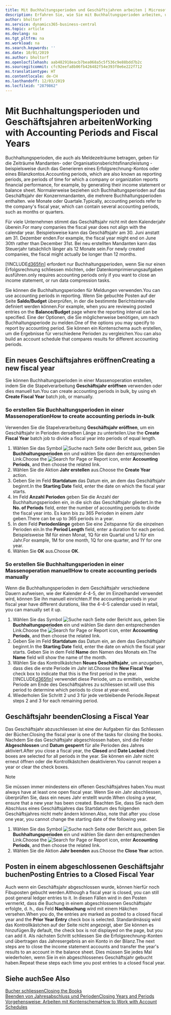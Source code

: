 ```yaml
---
title: Mit Buchhaltungsperioden und Geschäftsjahren arbeiten | Microsoft Docs
description: Erfahren Sie, wie Sie mit Buchhaltungsperioden arbeiten, um festzulegen, wann Ihr Unternehmen über Finanzleistung berichtet.
author: bholtorf
ms.service: dynamics365-business-central
ms.topic: article
ms.devlang: na
ms.tgt_pltfrm: na
ms.workload: na
ms.search.keywords: ''
ms.date: 10/01/2019
ms.author: bholtorf
ms.openlocfilehash: aab482918eacb7bea068a5c5f536c9e88bdd7b2c
ms.sourcegitcommit: cfc92eefa8b06fb426482f54e393f0e6e222f712
ms.translationtype: HT
ms.contentlocale: de-CH
ms.lasthandoff: 12/03/2019
ms.locfileid: "2879862"
---
```

# <a name="working-with-accounting-periods-and-fiscal-years"></a><span data-ttu-id="aaae0-103">Mit Buchhaltungsperioden und Geschäftsjahren arbeiten</span><span class="sxs-lookup"><span data-stu-id="aaae0-103">Working with Accounting Periods and Fiscal Years</span></span>
<span data-ttu-id="aaae0-104">Buchhaltungsperioden, die auch als Meldezeiträume betragen, geben für die Zeiträume Mandanten- oder Organisationsberichtsfinanzleistung - beispielsweise durch das Generieren eines Erfolgsrechnung-Kontos oder eines Bilanzkontos.</span><span class="sxs-lookup"><span data-stu-id="aaae0-104">Accounting periods, which are also known as reporting periods, are periods of time for which a company or organization reports financial performance, for example, by generating their income statement or balance sheet.</span></span> <span data-ttu-id="aaae0-105">Normalerweise beziehen sich Buchhaltungsperioden auf das Geschäftsjahr der Konzernmandanten, die mehrere Buchhaltungsperioden enthalten. wie Monate oder Quartale.</span><span class="sxs-lookup"><span data-stu-id="aaae0-105">Typically, accounting periods refer to the company's fiscal year, which can contain several accounting periods, such as months or quarters.</span></span>

<span data-ttu-id="aaae0-106">Für viele Unternehmen stimmt das Geschäftsjahr nicht mit dem Kalenderjahr überein.</span><span class="sxs-lookup"><span data-stu-id="aaae0-106">For many companies the fiscal year does not align with the calendar year.</span></span> <span data-ttu-id="aaae0-107">Beispielsweise kann das Geschäftsjahr am 30. Juni anstatt am 31. Dezember enden.</span><span class="sxs-lookup"><span data-stu-id="aaae0-107">For example, the fiscal year might end on June 30th rather than December 31st.</span></span> <span data-ttu-id="aaae0-108">Bei neu erstellten Mandanten kann das Steuerjahr tatsächlich länger als 12 Monate  sein.</span><span class="sxs-lookup"><span data-stu-id="aaae0-108">For newly created companies, the fiscal might actually be longer than 12 months.</span></span> 

[!INCLUDE[d365fin](includes/d365fin_md.md)] <span data-ttu-id="aaae0-109">erfordert nur Buchhaltungsperioden, wenn Sie nur einen Erfolgsrechnung schliessen möchten, oder Datenkomprimierungsaufgaben ausführen.</span><span class="sxs-lookup"><span data-stu-id="aaae0-109">only requires accounting periods only if you want to close an income statement, or run data compression tasks.</span></span> 

<span data-ttu-id="aaae0-110">Sie können die Buchhaltungsperioden für Meldungen verwenden.</span><span class="sxs-lookup"><span data-stu-id="aaae0-110">You can use accounting periods in reporting.</span></span> <span data-ttu-id="aaae0-111">Wenn Sie gebuchte Posten auf der Seite **Saldo/Budget** überprüfen, in der die bestimmte Berichtsintervalle definiert werden können.</span><span class="sxs-lookup"><span data-stu-id="aaae0-111">For example, when you are reviewing posted entries on the **Balance/Budget** page where the reporting interval can be specified.</span></span> <span data-ttu-id="aaae0-112">Eine der Optionen, die Sie möglicherweise benötigen, um nach Buchhaltungsperiode zu melden.</span><span class="sxs-lookup"><span data-stu-id="aaae0-112">One of the options you may specify to report by accounting period.</span></span> <span data-ttu-id="aaae0-113">Sie können ein Kontenschema auch erstellen, um die Ergebnisse für verschiedene Perioden zu vergleichen.</span><span class="sxs-lookup"><span data-stu-id="aaae0-113">You can also build an account schedule that compares results for different accounting periods.</span></span>

## <a name="creating-a-new-fiscal-year"></a><span data-ttu-id="aaae0-114">Ein neues Geschäftsjahres eröffnen</span><span class="sxs-lookup"><span data-stu-id="aaae0-114">Creating a new fiscal year</span></span>
<span data-ttu-id="aaae0-115">Sie können Buchhaltungsperioden in einer Massenoperation erstellen, indem Sie die Stapelverarbeitung **Geschäftsjahr eröffnen** verwenden oder dies manuell tun.</span><span class="sxs-lookup"><span data-stu-id="aaae0-115">You can create accounting periods in bulk, by using eh **Create Fiscal Year** batch job, or manually.</span></span>

### <a name="how-to-create-accounting-periods-in-bulk"></a><span data-ttu-id="aaae0-116">So erstellen Sie Buchhaltungsperioden in einer Massenoperation</span><span class="sxs-lookup"><span data-stu-id="aaae0-116">How to create accounting periods in-bulk</span></span>
<span data-ttu-id="aaae0-117">Verwenden Sie die Stapelverarbeitung **Geschäftsjahr eröffnen**, um ein Geschäftsjahr in Perioden derselben Länge zu unterteilen.</span><span class="sxs-lookup"><span data-stu-id="aaae0-117">Use the **Create Fiscal Year** batch job to divide a fiscal year into periods of equal length.</span></span>  

1. <span data-ttu-id="aaae0-118">Wählen Sie das Symbol ![Suche nach Seite oder Bericht](media/ui-search/search_small.png "Suche nach Seiten- oder Berichtssymbolen") aus, geben Sie **Buchhaltungsperioden** ein und wählen Sie dann den entsprechenden Link.</span><span class="sxs-lookup"><span data-stu-id="aaae0-118">Choose the ![Search for Page or Report](media/ui-search/search_small.png "Search for Page or Report icon") icon, enter **Accounting Periods**, and then choose the related link.</span></span>  
2. <span data-ttu-id="aaae0-119">Wählen Sie die Aktion **Jahr erstellen** aus.</span><span class="sxs-lookup"><span data-stu-id="aaae0-119">Choose the **Create Year** action.</span></span>  <!--What about the Scheduling option? Should we mention that? There's also the Report Output Type field...-->
3. <span data-ttu-id="aaae0-120">Geben Sie im Feld **Startdatum** das Datum ein, an dem das Geschäftsjahr beginnt.</span><span class="sxs-lookup"><span data-stu-id="aaae0-120">In the **Starting Date** field, enter the date on which the fiscal year starts.</span></span>  
4. <span data-ttu-id="aaae0-121">Im Feld **Anzahl Perioden** geben Sie die Anzahl der Buchhaltungsperioden ein, in die sich das Geschäftsjahr gliedert.</span><span class="sxs-lookup"><span data-stu-id="aaae0-121">In the **No. of Periods** field, enter the number of accounting periods to divide the fiscal year into.</span></span> <span data-ttu-id="aaae0-122">Es kann bis zu 365 Perioden in einem Jahr geben.</span><span class="sxs-lookup"><span data-stu-id="aaae0-122">There can be up to 365 periods in a year.</span></span>  
5. <span data-ttu-id="aaae0-123">In dem Feld **Periodenlänge** geben Sie eine Zeitspanne für die einzelnen Perioden ein.</span><span class="sxs-lookup"><span data-stu-id="aaae0-123">In the **Period Length** field, enter a duration for each period.</span></span> <span data-ttu-id="aaae0-124">Beispielsweise 1M für einen Monat, 1Q für ein Quartal und 1J für ein Jahr.</span><span class="sxs-lookup"><span data-stu-id="aaae0-124">For example, 1M for one month, 1Q for one quarter, and 1Y for one year.</span></span>  
6. <span data-ttu-id="aaae0-125">Wählen Sie **OK** aus.</span><span class="sxs-lookup"><span data-stu-id="aaae0-125">Choose **OK**.</span></span>  

### <a name="how-to-create-accounting-periods-manually"></a><span data-ttu-id="aaae0-126">So erstellen Sie Buchhaltungsperioden in einer Massenoperation manuell</span><span class="sxs-lookup"><span data-stu-id="aaae0-126">How to create accounting periods manually</span></span>
<span data-ttu-id="aaae0-127">Wenn die Buchhaltungsperioden in dem Geschäftsjahr verschiedene Dauern aufweisen, wie der Kalender 4-4-5, der im Einzelhandel verwendet wird, können Sie ihn manuell einrichten.</span><span class="sxs-lookup"><span data-stu-id="aaae0-127">If the accounting periods in your fiscal year have different durations, like the 4-4-5 calendar used in retail, you can manually set it up.</span></span>  
  
1. <span data-ttu-id="aaae0-128">Wählen Sie das Symbol ![Suche nach Seite oder Bericht](media/ui-search/search_small.png "Suche nach Seiten- oder Berichtssymbolen") aus, geben Sie **Buchhaltungsperioden** ein und wählen Sie dann den entsprechenden Link.</span><span class="sxs-lookup"><span data-stu-id="aaae0-128">Choose the ![Search for Page or Report](media/ui-search/search_small.png "Search for Page or Report icon") icon, enter **Accounting Periods**, and then choose the related link.</span></span>  
2. <span data-ttu-id="aaae0-129">Geben Sie im Feld **Startdatum** das Datum ein, an dem das Geschäftsjahr beginnt.</span><span class="sxs-lookup"><span data-stu-id="aaae0-129">In the **Starting Date** field, enter the date on which the fiscal year starts.</span></span> <span data-ttu-id="aaae0-130">Geben Sie in dem Feld **Name** den Namen des Monats ein.</span><span class="sxs-lookup"><span data-stu-id="aaae0-130">The **Name** field will show the name of the month.</span></span>  
3. <span data-ttu-id="aaae0-131">Wählen Sie das Kontrollkästchen **Neues Geschäftsjahr**, um anzugeben, dass dies die erste Periode im Jahr ist.</span><span class="sxs-lookup"><span data-stu-id="aaae0-131">Choose the **New Fiscal Year** check box to indicate that this is the first period in the year.</span></span> [!INCLUDE[d365fin](includes/d365fin_md.md)] <span data-ttu-id="aaae0-132">verwendet diese Periode, um zu ermitteln, welche  Periode am Ende des Geschäftsjahres zu schliessen ist.</span><span class="sxs-lookup"><span data-stu-id="aaae0-132">will use this period to determine which periods to close at year-end.</span></span>
4. <span data-ttu-id="aaae0-133">Wiederholen Sie Schritt 2 und 3 für jede verbleibende Periode.</span><span class="sxs-lookup"><span data-stu-id="aaae0-133">Repeat steps 2 and 3 for each remaining period.</span></span>  

## <a name="closing-a-fiscal-year"></a><span data-ttu-id="aaae0-134">Geschäftsjahr beenden</span><span class="sxs-lookup"><span data-stu-id="aaae0-134">Closing a Fiscal Year</span></span>
<span data-ttu-id="aaae0-135">Das Geschäftsjahr abzuschliessen ist eine der Aufgaben für das Schliessen der Bücher.</span><span class="sxs-lookup"><span data-stu-id="aaae0-135">Closing the fiscal year is one of the tasks for closing the books.</span></span> <span data-ttu-id="aaae0-136">Nachdem Sie das Geschäftsjahr abgeschlossen haben, sind die Felder **Abgeschlossen** und **Datum gesperrt** für alle Perioden des Jahres aktiviert.</span><span class="sxs-lookup"><span data-stu-id="aaae0-136">After you close a fiscal year, the **Closed** and **Date Locked** check boxes are selected for all periods in the year.</span></span> <span data-ttu-id="aaae0-137">Sie können ein Jahr nicht erneut öffnen oder die Kontrollkästchen deaktivieren.</span><span class="sxs-lookup"><span data-stu-id="aaae0-137">You cannot reopen a year or clear the check boxes.</span></span>

> [!NOTE]  
>  <span data-ttu-id="aaae0-138">Sie müssen immer mindestens ein offenen Geschäftsjahres haben.</span><span class="sxs-lookup"><span data-stu-id="aaae0-138">You must always have at least one open fiscal year.</span></span> <span data-ttu-id="aaae0-139">Wenn Sie ein Jahr abschliessen, überprüfen Sie, dass ein neues Jahr erstellt wurde.</span><span class="sxs-lookup"><span data-stu-id="aaae0-139">When closing a year, ensure that a new year has been created.</span></span> <span data-ttu-id="aaae0-140">Beachten Sie, dass Sie nach dem Abschluss eines Geschäftsjahres das Startdatum des folgenden Geschäftsjahres nicht mehr ändern können.</span><span class="sxs-lookup"><span data-stu-id="aaae0-140">Also, note that after you close one year, you cannot change the starting date of the following year.</span></span>

1. <span data-ttu-id="aaae0-141">Wählen Sie das Symbol ![Suche nach Seite oder Bericht](media/ui-search/search_small.png "Suche nach Seiten- oder Berichtssymbolen") aus, geben Sie **Buchhaltungsperioden** ein und wählen Sie dann den entsprechenden Link.</span><span class="sxs-lookup"><span data-stu-id="aaae0-141">Choose the ![Search for Page or Report](media/ui-search/search_small.png "Search for Page or Report icon") icon, enter **Accounting Periods**, and then choose the related link.</span></span>  
2. <span data-ttu-id="aaae0-142">Wählen Sie die Aktion **Jahr beenden** aus.</span><span class="sxs-lookup"><span data-stu-id="aaae0-142">Choose the **Close Year** action.</span></span>  

## <a name="posting-entries-to-a-closed-fiscal-year"></a><span data-ttu-id="aaae0-143">Posten in einem abgeschlossenen Geschäftsjahr buchen</span><span class="sxs-lookup"><span data-stu-id="aaae0-143">Posting Entries to a Closed Fiscal Year</span></span>
<span data-ttu-id="aaae0-144">Auch wenn ein Geschäftsjahr abgeschlossen wurde, können hierfür noch Fibuposten gebucht werden.</span><span class="sxs-lookup"><span data-stu-id="aaae0-144">Although a fiscal year is closed, you can still post general ledger entries to it.</span></span> <span data-ttu-id="aaae0-145">In diesen Fällen wird in den Posten vermerkt, dass die Buchung in einem abgeschlossenen Geschäftsjahr erfolgte, d. h., das Feld **Nachbuchung** wird mit einem Häkchen versehen.</span><span class="sxs-lookup"><span data-stu-id="aaae0-145">When you do, the entries are marked as posted to a closed fiscal year and the **Prior Year Entry** check box is selected.</span></span> <span data-ttu-id="aaae0-146">Standardmässig wird das Kontrollkästchen auf der Seite nicht angezeigt, aber Sie können es hinzufügen.</span><span class="sxs-lookup"><span data-stu-id="aaae0-146">By default, the check box is not displayed on the page, but you can add it.</span></span> <span data-ttu-id="aaae0-147">Als nächsten Schritt schliessen Sie die Erfolgsrechnung-Konten und übertragen das Jahresergebnis an ein Konto in der Bilanz.</span><span class="sxs-lookup"><span data-stu-id="aaae0-147">The next steps are to close the income statement accounts and transfer the year's results to an account in the balance sheet.</span></span> <span data-ttu-id="aaae0-148">Dies müssen Sie jedes Mal wiederholen, wenn Sie in ein abgeschlossenes Geschäftsjahr gebucht haben.</span><span class="sxs-lookup"><span data-stu-id="aaae0-148">Repeat these steps each time you post entries to a closed fiscal year.</span></span>

## <a name="see-also"></a><span data-ttu-id="aaae0-149">Siehe auch</span><span class="sxs-lookup"><span data-stu-id="aaae0-149">See Also</span></span>
[<span data-ttu-id="aaae0-150">Bucher schliessen</span><span class="sxs-lookup"><span data-stu-id="aaae0-150">Closing the Books</span></span>](year-close-books.md)  
[<span data-ttu-id="aaae0-151">Beenden von Jahresabschluss und Perioden</span><span class="sxs-lookup"><span data-stu-id="aaae0-151">Closing Years and Periods</span></span>](year-close-years-periods.md)  
[<span data-ttu-id="aaae0-152">Vorgehensweise: Arbeiten mit Kontenschema</span><span class="sxs-lookup"><span data-stu-id="aaae0-152">How to Work with Account Schedules</span></span>](bi-how-work-account-schedule.md)  
  





